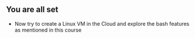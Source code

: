 ## You are all set
* Now try to create a Linux VM in the Cloud and explore the bash features as mentioned in this course